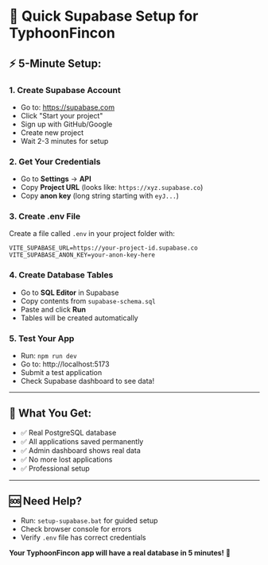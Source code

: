 # 🚀 Quick Supabase Setup for TyphoonFincon

## ⚡ **5-Minute Setup:**

### **1. Create Supabase Account**
- Go to: https://supabase.com
- Click "Start your project"
- Sign up with GitHub/Google
- Create new project
- Wait 2-3 minutes for setup

### **2. Get Your Credentials**
- Go to **Settings** → **API**
- Copy **Project URL** (looks like: `https://xyz.supabase.co`)
- Copy **anon key** (long string starting with `eyJ...`)

### **3. Create .env File**
Create a file called `.env` in your project folder with:
```env
VITE_SUPABASE_URL=https://your-project-id.supabase.co
VITE_SUPABASE_ANON_KEY=your-anon-key-here
```

### **4. Create Database Tables**
- Go to **SQL Editor** in Supabase
- Copy contents from `supabase-schema.sql`
- Paste and click **Run**
- Tables will be created automatically

### **5. Test Your App**
- Run: `npm run dev`
- Go to: http://localhost:5173
- Submit a test application
- Check Supabase dashboard to see data!

---

## 🎯 **What You Get:**
- ✅ Real PostgreSQL database
- ✅ All applications saved permanently
- ✅ Admin dashboard shows real data
- ✅ No more lost applications
- ✅ Professional setup

---

## 🆘 **Need Help?**
- Run: `setup-supabase.bat` for guided setup
- Check browser console for errors
- Verify `.env` file has correct credentials

**Your TyphoonFincon app will have a real database in 5 minutes!** 🚀

